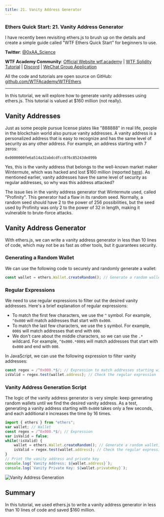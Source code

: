 ```yaml
---
title: 21. Vanity Address Generator
---
```


### Ethers Quick Start: 21. Vanity Address Generator

I have recently been revisiting ethers.js to brush up on the details and create a simple guide called "WTF Ethers Quick Start" for beginners to use.

**Twitter**: [@0xAA_Science](https://twitter.com/0xAA_Science)

**WTF Academy Community**: [Official Website wtf.academy](https://wtf.academy) | [WTF Solidity Tutorial](https://github.com/AmazingAng/WTFSolidity) | [Discord](https://discord.gg/5akcruXrsk) | [WeChat Group Application](https://docs.google.com/forms/d/e/1FAIpQLSe4KGT8Sh6sJ7hedQRuIYirOoZK_85miz3dw7vA1-YjodgJ-A/viewform?usp=sf_link)

All the code and tutorials are open source on GitHub: [github.com/WTFAcademy/WTFEthers](https://github.com/WTFAcademy/WTF-Ethers)

-----

In this tutorial, we will explore how to generate vanity addresses using ethers.js. This tutorial is valued at $160 million (not really).

## Vanity Addresses

Just as some people pursue license plates like "888888" in real life, people in the blockchain world also pursue vanity addresses. A vanity address is a personalized address that is easy to recognize and has the same level of security as any other address. For example, an address starting with 7 zeros:

```solidity
0x0000000fe6a514a32abdcdfcc076c85243de899b
```

Yes, this is the vanity address that belongs to the well-known market maker Wintermute, which was hacked and lost $160 million (reported [here](https://www.blocktempo.com/head-market-maker-wintermute-hacked-loses-160-million-magnesium/)). As mentioned earlier, vanity addresses have the same level of security as regular addresses, so why was this address attacked?

The issue lies in the vanity address generator that Wintermute used, called "Profinity". This generator had a flaw in its random seed. Normally, a random seed should have 2 to the power of 256 possibilities, but the seed used by Profinity was only 2 to the power of 32 in length, making it vulnerable to brute-force attacks.

## Vanity Address Generator

With ethers.js, we can write a vanity address generator in less than 10 lines of code, which may not be as fast as other tools, but it guarantees security.

### Generating a Random Wallet

We can use the following code to securely and randomly generate a wallet:

```js
const wallet = ethers.Wallet.createRandom(); // Generate a random wallet, secure
```

### Regular Expressions

We need to use regular expressions to filter out the desired vanity addresses. Here's a brief explanation of regular expressions:
  - To match the first few characters, we use the `^` symbol. For example, `^0x000` will match addresses that start with `0x000`.
  - To match the last few characters, we use the `$` symbol. For example, `000$` will match addresses that end with `000`.
  - We don't care about the middle characters, so we can use the `.*` wildcard. For example, `^0x000.*000$` will match addresses that start with `0x000` and end with `000`.

In JavaScript, we can use the following expression to filter vanity addresses:
```js
const regex = /^0x000.*$/; // Expression to match addresses starting with 0x000
isValid = regex.test(wallet.address); // Check the regular expression
```

### Vanity Address Generation Script

The logic of the vanity address generator is very simple: keep generating random wallets until we find the desired vanity address. As a test, generating a vanity address starting with `0x000` takes only a few seconds, and each additional `0` increases the time by 16 times.

```js
import { ethers } from "ethers";
var wallet; // Wallet
const regex = /^0x000.*$/; // Expression
var isValid = false;
while(!isValid) {
    wallet = ethers.Wallet.createRandom(); // Generate a random wallet, secure
    isValid = regex.test(wallet.address); // Check the regular expression
}
// Print the vanity address and private key
console.log(`Vanity Address: ${wallet.address}`);
console.log(`Vanity Private Key: ${wallet.privateKey}`);
```

![Vanity Address Generation](./img/21-1.png)

## Summary

In this tutorial, we used ethers.js to write a vanity address generator in less than 10 lines of code and saved $160 million.
